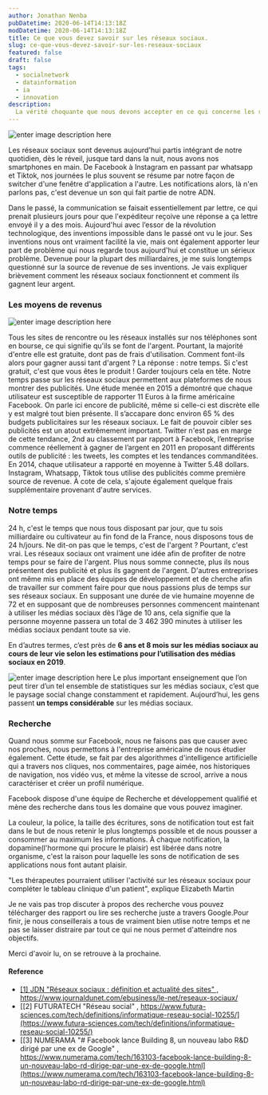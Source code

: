 ```yaml
---
author: Jonathan Nenba
pubDatetime: 2020-06-14T14:13:18Z
modDatetime: 2020-06-14T14:13:18Z
title: Ce que vous devez savoir sur les réseaux sociaux.
slug: ce-que-vous-devez-savoir-sur-les-reseaux-sociaux
featured: false
draft: false
tags:
  - socialnetwork
  - datainformation
  - ia
  - innovation
description:
  La vérité choquante que nous devons accepter en ce qui concerne les réseaux sociaux.
---
```


![enter image description here](https://loopnewslive.blob.core.windows.net/liveimage/sites/default/files/2018-05/n9LRnvf912.jpg)

Les réseaux sociaux sont devenus aujourd'hui partis intégrant de notre quotidien, dès le réveil, jusque tard dans la nuit, nous avons nos smartphones en main. De Facebook à Instagram en passant par whatsapp et Tiktok, nos journées le plus souvent se résume par notre façon de switcher d'une fenêtre d'application a l'autre. Les notifications alors, là n'en parlons pas, c'est devenue un son qui fait partie de notre ADN. 

Dans le passé, la communication se faisait essentiellement par lettre, ce qui prenait plusieurs jours pour que l'expéditeur reçoive une réponse a ça lettre envoyé il y a des mois. Aujourd'hui avec l’essor de la révolution technologique, des inventions impossible dans le passé ont vu le jour. Ses inventions nous ont vraiment facilité la vie, mais ont également apporter leur part de problème qui nous regarde tous aujourd'hui et constitue un sérieux problème. Devenue pour la plupart des milliardaires, je me suis longtemps questionné sur la source de revenue de ses inventions. Je vais expliquer brièvement comment les réseaux sociaux fonctionnent et comment ils gagnent leur argent.

### Les moyens de revenus
![enter image description here](https://media.istockphoto.com/photos/man-with-money-and-happy-expression-picture-id171150192?k=6&m=171150192&s=612x612&w=0&h=CAnE1um6wdQevoquL1IeUNfWObBok_G8UmJ_J_JvWgs=)

Tous les sites de rencontre ou les réseaux installés sur nos téléphones sont en bourse, ce qui signifie qu'ils se font de l'argent. Pourtant, la majorité d'entre elle est gratuite, dont pas de frais d'utilisation. Comment font-ils alors pour gagner aussi tant d'argent ? La réponse : notre temps. Si c'est gratuit, c'est que vous êtes le produit ! Garder toujours cela en tête. Notre temps passe sur les réseaux sociaux permettent aux plateformes de nous montrer des publicités. Une étude menée en 2015 a démontré que chaque utilisateur est susceptible de rapporter 11 Euros à la firme américaine Facebook. On parle ici encore de publicité, même si celle-ci est discrète elle y est malgré tout bien présente. Il s’accapare donc environ 65 % des budgets publicitaires sur les réseaux sociaux. Le fait de pouvoir cibler ses publicités est un atout extrêmement important.
Twitter n'est pas en marge de cette tendance, 2nd au classement par rapport à Facebook, l’entreprise commence réellement à gagner de l’argent en 2011 en proposant différents outils de publicité : les tweets, les comptes et les tendances commanditées. En 2014, chaque utilisateur a rapporté en moyenne à Twitter 5.48 dollars.  
Instagram, Whatsapp, Tiktok tous utilise des publicités comme première source de revenue. À cote de cela, s'ajoute également quelque frais supplémentaire provenant d'autre services.

### Notre temps

24 h, c'est le temps que nous tous disposant par jour, que tu sois milliardaire ou cultivateur au fin fond de la France, nous disposons tous de 24 h/jours. Ne dit-on pas que le temps, c'est de l'argent ? Pourtant, c'est vrai. Les réseaux sociaux ont vraiment une idée afin de profiter de notre temps pour se faire de l'argent. Plus nous somme connecte, plus ils nous présentent des publicité et plus ils gagnent de l'argent. D'autres entreprises ont même mis en place des équipes de développement et de cherche afin de travailler sur comment faire pour que nous passions plus de temps sur ses réseaux sociaux.
En supposant une durée de vie humaine moyenne de 72 et en supposant que de nombreuses personnes commencent maintenant à utiliser les médias sociaux dès l’âge de 10 ans, cela signifie que la personne moyenne passera un total de 3 462 390 minutes à utiliser les médias sociaux pendant toute sa vie.

En d’autres termes, c’est près de **6 ans et 8 mois sur les médias sociaux au cours de leur vie selon les estimations pour l’utilisation des médias sociaux en 2019**.

![enter image description here](https://visionarymarketing.com/wp-content/uploads/2019/06/time-spent-on-social-in-a-lifetime-e1561189241356.png.webp)
Le plus important enseignement que l’on peut tirer d’un tel ensemble de statistiques sur les médias sociaux, c’est que le paysage social change constamment et rapidement. Aujourd’hui, les gens passent **un temps considérable** sur les médias sociaux.

### Recherche

Quand nous somme sur Facebook, nous ne faisons pas que causer avec nos proches, nous permettons à l'entreprise américaine de nous étudier également. Cette étude, se fait par des algorithmes d'intelligence artificielle qui a travers nos cliques, nos commentaires, page aimée, nos historiques de navigation, nos vidéo vus, et même la vitesse de scrool, arrive a nous caractériser et créer un profil numérique.

Facebook dispose d'une équipe de Recherche et développement qualifié et mène des recherche dans tous les domaine que vous pouvez imaginer.


La couleur, la police, la taille des écritures, sons de notification tout est fait dans le but de nous retenir le plus longtemps possible et de nous pousser a consommer au maximum les informations. À chaque notification, la dopamine(l'hormone qui procure le plaisir) est libérée dans notre organisme, c'est la raison pour laquelle les sons de notification de ses applications nous font autant plaisir.  
  
"Les thérapeutes pourraient utiliser l'activité sur les réseaux sociaux pour compléter le tableau clinique d'un patient", explique Elizabeth Martin  
  
Je ne vais pas trop discuter à propos des recherche vous pouvez télécharger des rapport ou lire ses recherche juste a travers Google.Pour finir, je nous conseillerais a tous de vraiment bien utlise notre temps et ne pas se laisser distraire par tout ce qui ne nous permet d'atteindre nos objectifs. 

Merci d'avoir lu, on se retrouve à la prochaine.

#### Reference

 - [[1] JDN "Réseaux sociaux : définition et actualité des sites" , https://www.journaldunet.com/ebusiness/le-net/reseaux-sociaux/ ](https://www.journaldunet.com/ebusiness/le-net/reseaux-sociaux/)
 - [[2] FUTURATECH "Réseau social" , https://www.futura-sciences.com/tech/definitions/informatique-reseau-social-10255/](https://www.futura-sciences.com/tech/definitions/informatique-reseau-social-10255/)
 - [[3] NUMERAMA "# Facebook lance Building 8, un nouveau labo R&D dirigé par une ex de Google" , https://www.numerama.com/tech/163103-facebook-lance-building-8-un-nouveau-labo-rd-dirige-par-une-ex-de-google.html](https://www.numerama.com/tech/163103-facebook-lance-building-8-un-nouveau-labo-rd-dirige-par-une-ex-de-google.html)
